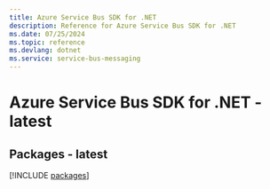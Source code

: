 ```yaml
---
title: Azure Service Bus SDK for .NET
description: Reference for Azure Service Bus SDK for .NET
ms.date: 07/25/2024
ms.topic: reference
ms.devlang: dotnet
ms.service: service-bus-messaging
---
```

# Azure Service Bus SDK for .NET - latest
## Packages - latest
[!INCLUDE [packages](service-bus-index.md)]